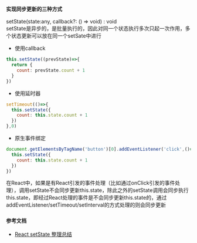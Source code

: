 ### `实现同步更新的三种方式`
setState(state:any, callback?: () => void) : void    <br>
setState是异步的，是批量执行的，因此对同一个状态执行多次只起一次作用，多个状态更新可以放在同一个setSate中进行
* 使用callback
```jsx
this.setState((prevState)=>{
  return {
    count: prevState.count + 1
  }
})
```
* 使用延时器
```jsx
setTimeout(()=>{
  this.setState({
    count: this.state.count + 1
  })
},0)
```
* 原生事件绑定
```jsx
document.getElementsByTagName('button')[0].addEventListener('click',()=>{
  this.setState({
    count: this.state.count + 1
  })  
})
```
在React中，如果是有React引发的事件处理（比如通过onClick引发的事件处理），调用setState不会同步更新this.state，除此之外的setState调用会同步执行this.state，即经过React处理的事件是不会同步更新this.state的，通过addEventListener/setTimeout/setInterval的方式处理的则会同步更新

### `参考文档`
* [React setState 整理总结](https://segmentfault.com/a/1190000015463599?utm_source=tag-newest)